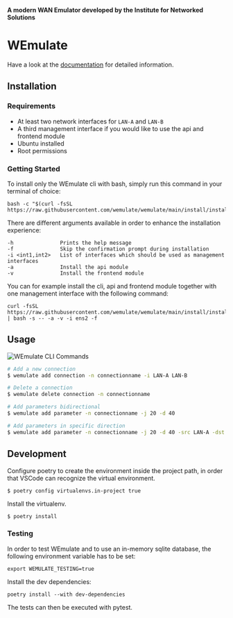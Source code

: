 **A modern WAN Emulator developed by the Institute for Networked Solutions**
# WEmulate

Have a look at the [documentation](https://wemulate.github.io/wemulate) for detailed information.

## Installation

### Requirements
* At least two network interfaces for ``LAN-A`` and ``LAN-B``
* A third management interface if you would like to use the api and frontend module
* Ubuntu installed
* Root permissions

### Getting Started
To install only the WEmulate cli with bash, simply run this command in your terminal of choice:  
```
bash -c "$(curl -fsSL https://raw.githubusercontent.com/wemulate/wemulate/main/install/install.sh)"
```
There are different arguments available in order to enhance the installation experience:
```
-h               Prints the help message
-f               Skip the confirmation prompt during installation
-i <int1,int2>   List of interfaces which should be used as management interfaces
-a               Install the api module
-v               Install the frontend module
```
You can for example install the cli, api and frontend module together with one management interface with the following command:
```
curl -fsSL https://raw.githubusercontent.com/wemulate/wemulate/main/install/install.sh | bash -s -- -a -v -i ens2 -f
```

## Usage 
![WEmulate CLI Commands](/docs/img/animation-wemulate-cli.gif)

```bash
# Add a new connection
$ wemulate add connection -n connectionname -i LAN-A LAN-B

# Delete a connection
$ wemulate delete connection -n connectionname

# Add parameters bidirectional
$ wemulate add parameter -n connectionname -j 20 -d 40

# Add parameters in specific direction
$ wemulate add parameter -n connectionname -j 20 -d 40 -src LAN-A -dst LAN-B

```

## Development
Configure poetry to create the environment inside the project path, in order that VSCode can recognize the virtual environment.
```
$ poetry config virtualenvs.in-project true
```
Install the virtualenv.
```
$ poetry install
```

### Testing
In order to test WEmulate and to use an in-memory sqlite database, the following environment variable has to be set:
```
export WEMULATE_TESTING=true
```
Install the dev dependencies:
```
poetry install --with dev-dependencies
```
The tests can then be executed with pytest.